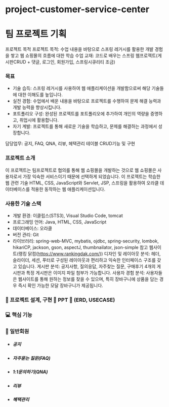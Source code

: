 # project-customer-service-center

# 팀 프로젝트 기획

프로젝트 목적
프로젝트 목적: 수업 내용을 바탕으로 스프링 레거시를 활용한 개발 경험을 쌓고 웹 쇼핑몰의 흐름에 대한 학습
수업 교재: 코드로 배우는 스프링 웹프로젝트(게시판CRUD + 댓글, 로그인, 회원가입, 스프링시큐리티 조금)


### 목표

- 기술 습득: 스프링 레거시를 사용하여 웹 애플리케이션을 개발함으로써 해당 기술들에 대한 이해도를 높입니다.
- 실전 경험: 수업에서 배운 내용을 바탕으로 프로젝트를 수행하여 문제 해결 능력과 개발 능력을 향상시킵니다.
- 포트폴리오 구성: 완성된 프로젝트를 포트폴리오에 추가하여 개인의 역량을 증명하고, 취업시에 활용합니다.
- 자기 계발: 프로젝트를 통해 새로운 기술을 학습하고, 문제를 해결하는 과정에서 성장합니다.

담당업무: 공지, FAQ, QNA, 리뷰, 헤택관리 테이블 CRUD기능 및 구현

### 프로젝트 소개

이 프로젝트는 팀프로젝트로 협의를 통해 웹 쇼핑몰을 개발하는 것으로 웹 쇼핑몰은 사용자로서 가장 익숙한 서비스이기 때문에 선택하게 되었습니다. 이 프로젝트는 학습한 웹 관련 기술 HTML, CSS, JavaScript와 Servlet, JSP, 스프링을 활용하여 오라클 데이터베이스를 적용한 동작하는 웹 애플리케이션입니다.



### 사용한 기술 스택

- 개발 환경: 이클립스(STS3), Visual Studio Code, tomcat
- 프로그래밍 언어: Java, HTML, CSS, JavaScript
- 데이터베이스: 오라클
- 버전 관리: Git
- 라이브러리: spring-web-MVC, mybatis, ojdbc, spring-security, lombok, hikariCP, jackson, gson, aspectJ, thumbnailator, json-simple
참고 웹사이트(랭킹 닭컴(https://www.rankingdak.com/))
디자인 및 레이아웃 분석: 헤더, 슬라이더, 세션, 푸터로 구성된 레이아웃과 편리하고 익숙한 인터페이스 구조를 갖고 있습니다.
게시판 분석: 공지사항, 질의응답, 자주찾는 질문, 구매후기 4개의 게시판과 특정 게시판은 이미지 파일 첨부가 가능합니다.
사용자 경험 분석: 사용자들은 웹사이트를 통해 원하는 정보를 찾을 수 있으며, 특히 장바구니에 상품을 담는 경우 즉시 확인 가능한 모달 장바구니가 제공됩니다.

### 👾 프로젝트 설계, 구현 📂 PPT 📂 (ERD, USECASE)

### 💻 핵심 기능

### 🙍 일반회원

- ##### 공지

- ##### 자주묻는 질문(FAQ)

- ##### 1:1문의하기(QNA)

- ##### 리뷰

- ##### 혜택관리


